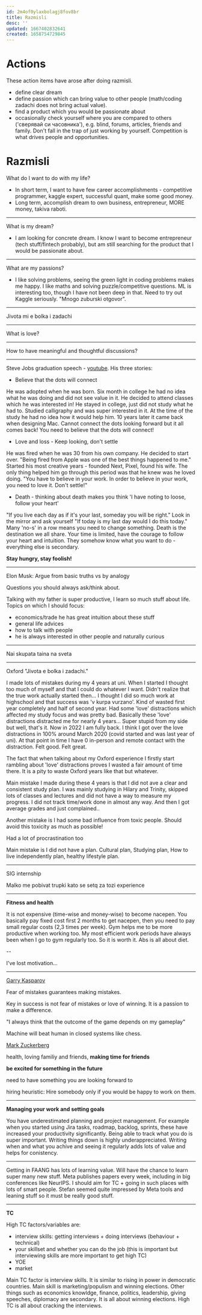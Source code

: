 ```yaml
---
id: 2m4of0ylaxbolagj8fov8br
title: Razmisli
desc: ''
updated: 1667402832641
created: 1658754729845
---
```

# Actions
These action items have arose after doing razmisli.
- define clear dream
- define passion which can bring value to other people (math/coding zadachi does not bring actual value).
- find a product which you would be passionate about
- occasionally check yourself where you are compared to others ('сверявай си часовника'), e.g. blind, forums, articles, friends and family. Don't fall in the trap of just working by yourself. Competition is what drives people and opportunities.

# Razmisli

What do I want to do with my life?

- In short term, I want to have few career accomplishments - competitive programmer, kaggle expert, successful quant,
make some good money.
- Long term, accomplish dream to own business, entrepreneur, MORE money, takiva raboti.

---

What is my dream?
- I am looking for concrete dream. I know I want to become entrepreneur (tech stuff/fintech probably), but am still searching
for the product that I would be passionate about.

---

What are my passions?
- I like solving problems, seeing the green light in coding problems makes me happy. I like maths and solving puzzle/competitive
questions. ML is interesting too, though I have not been deep in that. Need to try out Kaggle seriously. "Mnogo zuburski otgovor".

---

Jivota mi e bolka i zadachi

---

What is love?

---

How to have meaningful and thoughtful discussions?

---

Steve Jobs graduation speech - [youtube](https://www.youtube.com/watch?v=UF8uR6Z6KLc&ab_channel=Stanford).
His three stories:
- Believe that the dots will connect

He was adopted when he was born. Six month in college he had no idea what he was doing and did not see value in it. He decided to attend classes which he was interested in! He stayed in college, just did not study what he had to. Studied calligraphy and was super interested in it. At the time of the study he had no idea how it would help him. 10 years later it came back when designing Mac. Cannot connect the dots looking forward but it all comes back! You need to believe that the dots will connect!

- Love and loss - Keep looking, don't settle

He was fired when he was 30 from his own company. He decided to start over. "Being fired from Apple was one of the best things happened to me." Started his most creative years - founded Next, Pixel, found his wife. The only thing helped him go through this period was that he knew was he loved doing. "You have to believe in your work. In order to believe in your work, you need  to love it. Don't settle!"

- Death - thinking about death makes you think 'I have noting to loose, follow your heart'

"If you live each day as if it's your last, someday you will be right." Look in the mirror and ask yourself "If today is my last day would I do this today." Many 'no-s' in a row means you need to change something.
Death is the destination we all share. Your time is limited, have the courage to follow your heart and intuition. They somehow know what you want to do - everything else is secondary.

**Stay hungry, stay foolish!**

---

Elon Musk: Argue from basic truths vs by analogy

Questions you should always ask/think about.

Talking with my father is super productive, I learn so much stuff about life. Topics on which I should focus:
- economics/trade he has great intuition about these stuff
- general life advices
- how to talk with people
- he is always interested in other people and naturally curious

---

Nai skupata taina na sveta

---
Oxford "Jivota e bolka i zadachi."

I made lots of mistakes during my 4 years at uni. When I started I thought too much of myself and that I could do whatever I want. Didn't realize that the true work actually started then... I thought I did so much work at highschool and that success was 'v kurpa vurzano'. Kind of wasted first year completely and half of second year. Had some 'love' distractions which affected my study focus and was pretty bad. Basically these 'love' distractions distracted me for nearly 4 years... Super stupid from my side but well, that's it. Now in 2022 I am fully back. I think I got over the love distractions in 100% around March 2020 (covid started and was last year of uni). At that point in time I have 0 in-person and remote contact with the distraction. Felt good. Felt great.

The fact that when talking about my Oxford experience I firstly start rambling about 'love' distractions proves I wasted a fair amount of time there. It is a pity to waste Oxford years like that but whatever.

Main mistake I made during these 4 years is that I did not ave a clear and consistent study plan. I was mainly studying in Hilary and Trinity, skipped lots of classes and lectures and did not have a way to measure my progress. I did not track time/work done in almost any way. And then I got average grades and just complained..

Another mistake is I had some bad influence from toxic people. Should avoid this toxicity as much as possible!

Had a lot of procrastination too

Main mistake is I did not have a plan. Cultural plan, Studying plan, How to live independently plan, healthy lifestyle plan.

---

SIG internship

Malko me pobivat trupki kato se setq za tozi experience

---
**Fitness and health**

It is not expensive (time-wise and money-wise) to become nacepen. You basically pay fixed cost first 2 months to get nacepen,
then you need to pay small regular costs (2,3 times per week). Gym helps me to be more productive when working too. My most efficient work periods have always been when I go to gym regularly too. So it is worth it. Abs is all about diet.



--

I've lost motivation...

---

[Garry Kasparov](https://www.youtube.com/watch?v=8RVa0THWUWw&ab_channel=LexFridman)

Fear of mistakes guarantees making mistakes.

Key in success is not fear of mistakes or love of winning. It is a passion to make a difference.

"I always think that the outcome of the game depends on my gameplay"

Machine will beat human in closed systems like chess.

[Mark Zuckerberg](https://www.youtube.com/watch?v=5zOHSysMmH0&ab_channel=LexFridman)

health, loving familiy and friends, **making time for friends**

**be excited for something in the future**

need to have something you are looking forward to

hiring heuristic: Hire somebody only if you would be happy to work on them.

---
**Managing your work and setting goals**

You have underestimated planning and project management. For example when you started using Jira tasks, roadmap, backlog, sprints, these have increased your productivity significantly. Being able to track what you do is super important. Writing things down is highly underappreciated. Writing when and what you achive and seeing it regularly adds lots of value and helps for conistency.

---

Getting in FAANG has lots of learning value. Will have the chance to learn super many new stuff. Meta publishes papers every week, including in big conferences like NeurIPS.
I should aim for TC + going in such places with lots of smart people. Stefan seemed quite impressed by Meta tools and leaning stuff so it must be really good stuff.


---

**TC**

High TC factors/variables are:
- interview skills: getting interviews + doing interviews (behaviour + technical)
- your skillset and whether you can do the job (this is important but interviewing skills are more important to get high TC)
- YOE
- market

Main TC factor is interview skills. It is similar to rising in power in democratic countries. Main skill is marketing/populism and winning elections. Other things such as economics knowldge, finance, politics, leadership, giving speeches, diplomacy are secondary. It is all about winning elections. High TC is all about cracking the interviews.
